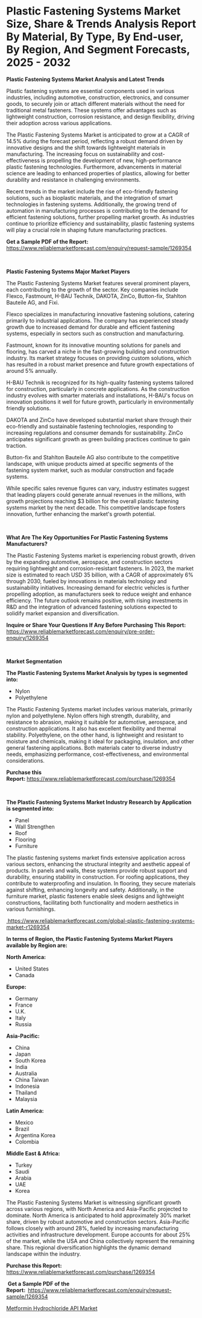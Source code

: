 <p><h1>Plastic Fastening Systems Market Size, Share & Trends Analysis Report By Material, By Type, By End-user, By Region, And Segment Forecasts, 2025 - 2032</h1></p><p><strong>Plastic Fastening Systems Market Analysis and Latest Trends</strong></p>
<p><p>Plastic fastening systems are essential components used in various industries, including automotive, construction, electronics, and consumer goods, to securely join or attach different materials without the need for traditional metal fasteners. These systems offer advantages such as lightweight construction, corrosion resistance, and design flexibility, driving their adoption across various applications.</p><p>The Plastic Fastening Systems Market is anticipated to grow at a CAGR of 14.5% during the forecast period, reflecting a robust demand driven by innovative designs and the shift towards lightweight materials in manufacturing. The increasing focus on sustainability and cost-effectiveness is propelling the development of new, high-performance plastic fastening technologies. Furthermore, advancements in material science are leading to enhanced properties of plastics, allowing for better durability and resistance in challenging environments.</p><p>Recent trends in the market include the rise of eco-friendly fastening solutions, such as bioplastic materials, and the integration of smart technologies in fastening systems. Additionally, the growing trend of automation in manufacturing processes is contributing to the demand for efficient fastening solutions, further propelling market growth. As industries continue to prioritize efficiency and sustainability, plastic fastening systems will play a crucial role in shaping future manufacturing practices.</p></p>
<p><strong>Get a Sample PDF of the Report:&nbsp;</strong> <a href="https://www.reliablemarketforecast.com/enquiry/request-sample/1269354?utm_campaign=2950&utm_medium=2&utm_source=Github&utm_content=ia&utm_term=24032025&utm_id=plastic-fastening-systems">https://www.reliablemarketforecast.com/enquiry/request-sample/1269354</a></p>
<p>&nbsp;</p>
<p><strong>Plastic Fastening Systems Major Market Players</strong></p>
<p><p>The Plastic Fastening Systems Market features several prominent players, each contributing to the growth of the sector. Key companies include Flexco, Fastmount, H-BAU Technik, DAKOTA, ZinCo, Button-fix, Stahlton Bauteile AG, and Fixi. </p><p>Flexco specializes in manufacturing innovative fastening solutions, catering primarily to industrial applications. The company has experienced steady growth due to increased demand for durable and efficient fastening systems, especially in sectors such as construction and manufacturing.</p><p>Fastmount, known for its innovative mounting solutions for panels and flooring, has carved a niche in the fast-growing building and construction industry. Its market strategy focuses on providing custom solutions, which has resulted in a robust market presence and future growth expectations of around 5% annually.</p><p>H-BAU Technik is recognized for its high-quality fastening systems tailored for construction, particularly in concrete applications. As the construction industry evolves with smarter materials and installations, H-BAU's focus on innovation positions it well for future growth, particularly in environmentally friendly solutions.</p><p>DAKOTA and ZinCo have developed substantial market share through their eco-friendly and sustainable fastening technologies, responding to increasing regulations and consumer demands for sustainability. ZinCo anticipates significant growth as green building practices continue to gain traction.</p><p>Button-fix and Stahlton Bauteile AG also contribute to the competitive landscape, with unique products aimed at specific segments of the fastening system market, such as modular construction and façade systems.</p><p>While specific sales revenue figures can vary, industry estimates suggest that leading players could generate annual revenues in the millions, with growth projections reaching $3 billion for the overall plastic fastening systems market by the next decade. This competitive landscape fosters innovation, further enhancing the market's growth potential.</p></p>
<p>&nbsp;</p>
<p><strong>What Are The Key Opportunities For Plastic Fastening Systems Manufacturers?</strong></p>
<p><p>The Plastic Fastening Systems market is experiencing robust growth, driven by the expanding automotive, aerospace, and construction sectors requiring lightweight and corrosion-resistant fasteners. In 2023, the market size is estimated to reach USD 35 billion, with a CAGR of approximately 6% through 2030, fueled by innovations in materials technology and sustainability initiatives. Increasing demand for electric vehicles is further propelling adoption, as manufacturers seek to reduce weight and enhance efficiency. The future outlook remains positive, with rising investments in R&D and the integration of advanced fastening solutions expected to solidify market expansion and diversification.</p></p>
<p><strong>Inquire or Share Your Questions If Any Before Purchasing This Report:</strong> <a href="https://www.reliablemarketforecast.com/enquiry/pre-order-enquiry/1269354?utm_campaign=2950&utm_medium=2&utm_source=Github&utm_content=ia&utm_term=24032025&utm_id=plastic-fastening-systems">https://www.reliablemarketforecast.com/enquiry/pre-order-enquiry/1269354</a></p>
<p>&nbsp;</p>
<p><strong>Market Segmentation</strong></p>
<p><strong>The Plastic Fastening Systems Market Analysis by types is segmented into:</strong></p>
<p><ul><li>Nylon</li><li>Polyethylene</li></ul></p>
<p><p>The Plastic Fastening Systems market includes various materials, primarily nylon and polyethylene. Nylon offers high strength, durability, and resistance to abrasion, making it suitable for automotive, aerospace, and construction applications. It also has excellent flexibility and thermal stability. Polyethylene, on the other hand, is lightweight and resistant to moisture and chemicals, making it ideal for packaging, insulation, and other general fastening applications. Both materials cater to diverse industry needs, emphasizing performance, cost-effectiveness, and environmental considerations.</p></p>
<p><strong>Purchase this Report:&nbsp;</strong><a href="https://www.reliablemarketforecast.com/purchase/1269354?utm_campaign=2950&utm_medium=2&utm_source=Github&utm_content=ia&utm_term=24032025&utm_id=plastic-fastening-systems">https://www.reliablemarketforecast.com/purchase/1269354</a></p>
<p>&nbsp;</p>
<p><strong>The Plastic Fastening Systems Market Industry Research by Application is segmented into:</strong></p>
<p><ul><li>Panel</li><li>Wall Strengthen</li><li>Roof</li><li>Flooring</li><li>Furniture</li></ul></p>
<p><p>The plastic fastening systems market finds extensive application across various sectors, enhancing the structural integrity and aesthetic appeal of products. In panels and walls, these systems provide robust support and durability, ensuring stability in construction. For roofing applications, they contribute to waterproofing and insulation. In flooring, they secure materials against shifting, enhancing longevity and safety. Additionally, in the furniture market, plastic fasteners enable sleek designs and lightweight constructions, facilitating both functionality and modern aesthetics in various furnishings.</p></p>
<p><a href="https://www.reliablemarketforecast.com/global-plastic-fastening-systems-market-r1269354?utm_campaign=2950&utm_medium=2&utm_source=Github&utm_content=ia&utm_term=24032025&utm_id=plastic-fastening-systems">&nbsp;https://www.reliablemarketforecast.com/global-plastic-fastening-systems-market-r1269354</a></p>
<p><strong>In terms of Region, the Plastic Fastening Systems Market Players available by Region are:</strong></p>
<p>
    <p> <strong> North America: </strong>
        <ul>
            <li>United States</li>
            <li>Canada</li>
        </ul>
        </p> 
    <p> <strong> Europe: </strong>
        <ul>
            <li>Germany</li>
            <li>France</li>
            <li>U.K.</li>
            <li>Italy</li>
            <li>Russia</li>
        </ul>
        </p> 
    <p> <strong> Asia-Pacific: </strong>
        <ul>
            <li>China</li>
            <li>Japan</li>
            <li>South Korea</li>
            <li>India</li>
            <li>Australia</li>
            <li>China Taiwan</li>
            <li>Indonesia</li>
            <li>Thailand</li>
            <li>Malaysia</li>
        </ul>
        </p> 
    <p> <strong> Latin America: </strong>
        <ul>
            <li>Mexico</li>
            <li>Brazil</li>
            <li>Argentina Korea</li>
            <li>Colombia</li>
        </ul>
        </p> 
    <p> <strong> Middle East & Africa: </strong>
        <ul>
            <li>Turkey</li>
            <li>Saudi</li>
            <li>Arabia</li>
            <li>UAE</li>
            <li>Korea</li>
        </ul>
    </p>
    </p>
<p><p>The Plastic Fastening Systems Market is witnessing significant growth across various regions, with North America and Asia-Pacific projected to dominate. North America is anticipated to hold approximately 30% market share, driven by robust automotive and construction sectors. Asia-Pacific follows closely with around 28%, fueled by increasing manufacturing activities and infrastructure development. Europe accounts for about 25% of the market, while the USA and China collectively represent the remaining share. This regional diversification highlights the dynamic demand landscape within the industry.</p></p>
<p><strong>Purchase this Report: </strong><a href="https://www.reliablemarketforecast.com/purchase/1269354?utm_campaign=2950&utm_medium=2&utm_source=Github&utm_content=ia&utm_term=24032025&utm_id=plastic-fastening-systems">https://www.reliablemarketforecast.com/purchase/1269354</a></p>
<p>&nbsp;<strong>Get a Sample PDF of the Report:&nbsp;&nbsp;</strong><a href="https://www.reliablemarketforecast.com/enquiry/request-sample/1269354?utm_campaign=2950&utm_medium=2&utm_source=Github&utm_content=ia&utm_term=24032025&utm_id=plastic-fastening-systems">https://www.reliablemarketforecast.com/enquiry/request-sample/1269354</a></p>
<p><strong></strong></p>
<p><p><a href="https://github.com/sapsaidamary/Market-Research-Report-List-1/blob/main/metformin-hydrochloride-api-market.md?utm_campaign=2950&utm_medium=2&utm_source=Github&utm_content=ia&utm_term=24032025&utm_id=plastic-fastening-systems">Metformin Hydrochloride API Market</a></p></p>